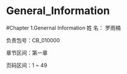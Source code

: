 # General_Information

#Chapter 1.Genernal Information
姓 名：  罗雨楠

负责包号：CB_010000

章节区间：第一章 

页码区间：1 ~ 49
